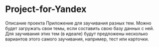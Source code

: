 # Project-for-Yandex
Описание проекта
Приложение для заучивания разных тем. Можно будет загружать свои темы, если составить свою базу данных с ней. Для заучивания этих тем (в идеале) будут предложены несколько вариантов этого самого заучивания, например, тест или карточки.

